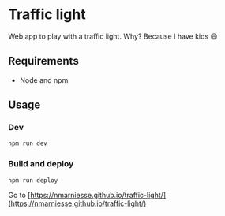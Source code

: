 # Traffic light

Web app to play with a traffic light.
Why? Because I have kids :smile:

## Requirements

- Node and npm

## Usage

### Dev

```bash
npm run dev
```

### Build and deploy

```bash
npm run deploy
```

Go to [https://nmarniesse.github.io/traffic-light/](https://nmarniesse.github.io/traffic-light/)
